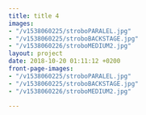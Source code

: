 ```yaml
---
title: title 4
images:
- "/v1538060225/stroboPARALEL.jpg"
- "/v1538060225/stroboBACKSTAGE.jpg"
- "/v1538060226/stroboMEDIUM2.jpg"
layout: project
date: 2018-10-20 01:11:12 +0200
front-page-images:
- "/v1538060225/stroboPARALEL.jpg"
- "/v1538060225/stroboBACKSTAGE.jpg"
- "/v1538060226/stroboMEDIUM2.jpg"

---
```

